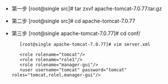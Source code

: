 
* 第一步  [root@single src]# tar zxvf apache-tomcat-7.0.77.tar.gz 
* 第二步  [root@single src]# cd apache-tomcat-7.0.77
* 第三步  [root@single apache-tomcat-7.0.77]# cd conf/
  
         [root@single apache-tomcat-7.0.77]# vim server.xml
         
         <role rolename="tomcat"/>
         <role rolename="role1"/>
         <role rolename="manager-gui"/>
         <user username="tomcat" password="tomcat" roles="tomcat,rolel,manager-gui"/>
         
         

